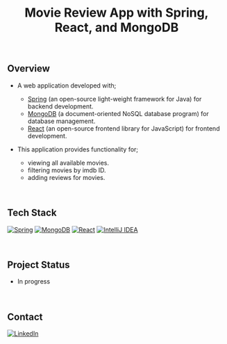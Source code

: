 <h1 align="center"> Movie Review App with Spring, React, and MongoDB </h1>

<br>

## Overview
- A web application developed with;
  - [Spring](https://spring.io) (an open-source light-weight framework for Java) for backend development.
  - [MongoDB](https://www.mongodb.com/) (a document-oriented NoSQL database program) for database management.
  - [React](https://react.dev/) (an open-source frontend library for JavaScript) for frontend development.

- This application provides functionality for;
  - viewing all available movies.
  - filtering movies by imdb ID.
  - adding reviews for movies.

<br>

## Tech Stack
[![Spring][Spring-badge]][Spring-url]
[![MongoDB][MongoDB-badge]][MongoDB-url]
[![React][React-badge]][React-url]
[![IntelliJ IDEA][IntelliJ IDEA-shield]][IntelliJ IDEA-url]

<br>
  
## Project Status

- In progress

<br>

## Contact

[![LinkedIn][linkedin-shield]][linkedin-url]

<br>

<!-- MARKDOWN LINKS & IMAGES -->
[Spring-badge]: https://img.shields.io/badge/SPRING-black?style=for-the-badge&logo=spring&logoColor=4CBB17
[Spring-url]: https://spring.io

[MongoDB-badge]: https://img.shields.io/badge/MONGODB-black?style=for-the-badge&logo=mongodb&logoColor=0FFF50
[MongoDB-url]: https://www.mongodb.com/
[React-badge]: https://img.shields.io/badge/REACT-black?style=for-the-badge&logo=react&logoColor=0096FF
[React-url]: https://react.dev/
[IntelliJ IDEA-shield]: https://img.shields.io/badge/Intellij%20IDEA-black?style=for-the-badge&logo=intellijidea&logoColor=BF40BF
[IntelliJ IDEA-url]: https://www.jetbrains.com/idea/
[linkedin-shield]: https://img.shields.io/badge/Linkedin-black?style=for-the-badge&logo=linkedin&logoColor=%230277BD
[linkedin-url]: https://linkedin.com/in/danushika-herath

<br>
